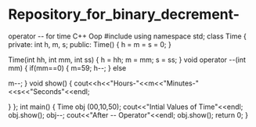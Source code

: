 # Repository_for_binary_decrement-
operator -- for time C++ Oop
#include <iostream>
using namespace std;
class Time
{
private:
int h, m, s;
public:
Time()
{
h = m = s = 0;
}

Time(int hh, int mm, int ss)
{
h = hh;
m = mm;
s = ss;
}
void operator --(int mm)
{
if(mm==0)
{
m=59;
h--;
}
else

m--;
}
void show()
{
cout<<h<<"Hours-"<<m<<"Minutes-"<<s<<"Seconds"<<endl;

}
};
int main()
{
Time obj (00,10,50);
cout<<"Intial Values of Time"<<endl;
obj.show();
obj--;
cout<<"After -- Operator"<<endl;
obj.show();
return 0;
}
